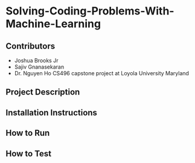 # Solving-Coding-Problems-With-Machine-Learning

## Contributors
- Joshua Brooks Jr
- Sajiv Gnanasekaran
- Dr. Nguyen Ho
CS496 capstone project at Loyola University Maryland

## Project Description

## Installation Instructions

## How to Run

## How to Test


